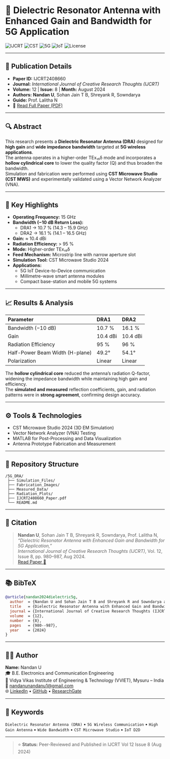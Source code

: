 # 📡 Dielectric Resonator Antenna with Enhanced Gain and Bandwidth for 5G Application

![IJCRT](https://img.shields.io/badge/IJCRT-Published-blue?style=for-the-badge)
![CST](https://img.shields.io/badge/CST_Microwave_Studio-Used-orange?style=for-the-badge)
![5G](https://img.shields.io/badge/5G_Research-Antenna_Design-green?style=for-the-badge)
![IoT](https://img.shields.io/badge/IoT-D2D_Communication-yellow?style=for-the-badge)
![License](https://img.shields.io/badge/License-Academic_Publication-lightgrey?style=for-the-badge)

---

## 📄 Publication Details
- **Paper ID:** IJCRT2408660  
- **Journal:** *International Journal of Creative Research Thoughts (IJCRT)*  
- **Volume:** 12    |    **Issue:** 8    |    **Month:** August 2024  
- **Authors:** **Nandan U**, Sohan Jain T B, Shreyank R, Sowndarya  
- **Guide:** Prof. Lalitha N  
- 📎 [Read Full Paper (PDF)](https://www.ijcrt.org/papers/IJCRT2408660.pdf)

---

## 🔍 Abstract
This research presents a **Dielectric Resonator Antenna (DRA)** designed for **high gain** and **wide impedance bandwidth** targeted at **5G wireless applications**.  
The antenna operates in a higher-order TEx₁₅δ mode and incorporates a **hollow cylindrical core** to lower the quality factor (Q) and thus broaden the bandwidth.  
Simulation and fabrication were performed using **CST Microwave Studio (CST MWS)** and experimentally validated using a Vector Network Analyzer (VNA).

---

## 🧠 Key Highlights
- **Operating Frequency:** 15 GHz  
- **Bandwidth (−10 dB Return Loss):**  
  - DRA1 → 10.7 % (14.3 – 15.9 GHz)  
  - DRA2 → 16.1 % (14.1 – 16.5 GHz)  
- **Gain:** ≈ 10.4 dBi  
- **Radiation Efficiency:** > 95 %  
- **Mode:** Higher-order TEx₁₅δ  
- **Feed Mechanism:** Microstrip line with narrow aperture slot  
- **Simulation Tool:** CST Microwave Studio 2024  
- **Applications:**  
  - 5G IoT Device-to-Device communication  
  - Millimetre-wave smart antenna modules  
  - Compact base-station and mobile 5G systems  

---

## 📈 Results & Analysis
| Parameter | DRA1 | DRA2 |
|:--|:--|:--|
| Bandwidth (−10 dB) | 10.7 % | 16.1 % |
| Gain | 10.4 dBi | 10.4 dBi |
| Radiation Efficiency | 95 % | 96 % |
| Half-Power Beam Width (H-plane) | 49.2° | 54.1° |
| Polarization | Linear | Linear |

The **hollow cylindrical core** reduced the antenna’s radiation Q-factor, widening the impedance bandwidth while maintaining high gain and efficiency.  
The **simulated and measured** reflection coefficients, gain, and radiation patterns were in **strong agreement**, confirming design accuracy.

---

## ⚙️ Tools & Technologies
- CST Microwave Studio 2024 (3D EM Simulation)  
- Vector Network Analyzer (VNA) Testing  
- MATLAB for Post-Processing and Data Visualization  
- Antenna Prototype Fabrication and Measurement  

---

## 🧩 Repository Structure
```
/5G_DRA/
 ├── Simulation_Files/
 ├── Fabrication_Images/
 ├── Measured_Data/
 ├── Radiation_Plots/
 ├── IJCRT2408660_Paper.pdf
 └── README.md
```

---

## 🧾 Citation
> **Nandan U**, Sohan Jain T B, Shreyank R, Sowndarya, Prof. Lalitha N,  
> *“Dielectric Resonator Antenna with Enhanced Gain and Bandwidth for 5G Application,”*  
> *International Journal of Creative Research Thoughts (IJCRT)*, Vol. 12, Issue 8, pp. 980–987, Aug 2024.  
> [Read Paper 📄](https://www.ijcrt.org/papers/IJCRT2408660.pdf)

---

## 📚 BibTeX
```bibtex
@article{nandan2024dielectric5g,
  author  = {Nandan U and Sohan Jain T B and Shreyank R and Sowndarya and Lalitha N},
  title   = {Dielectric Resonator Antenna with Enhanced Gain and Bandwidth for 5G Application},
  journal = {International Journal of Creative Research Thoughts (IJCRT)},
  volume  = {12},
  number  = {8},
  pages   = {980--987},
  year    = {2024}
}
```

---

## 👨‍💻 Author
**Name:** Nandan U  
🎓 B.E. Electronics and Communication Engineering  
🏫 Vidya Vikas Institute of Engineering & Technology (VVIET), Mysuru – India  
📧 nandanunandanu1@gmail.com  
🌐 [LinkedIn](https://www.linkedin.com/in/nandan-u-473a85226/) • [GitHub](https://github.com/Nandronic) • [ResearchGate](#)

---

## 🏁 Keywords
`Dielectric Resonator Antenna (DRA)` • `5G Wireless Communication` • `High Gain Antenna` • `Wide Bandwidth` • `CST Microwave Studio` • `IoT D2D`

---

> ⭐ **Status:** Peer-Reviewed and Published in IJCRT Vol 12 Issue 8 (Aug 2024)
